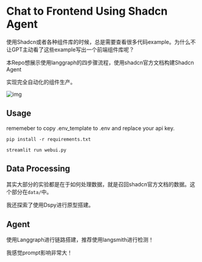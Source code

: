 # Chat to Frontend Using Shadcn Agent

使用Shadcn或者各种组件库的时候，总是需要查看很多代码example。为什么不让GPT主动看了这些example写出一个前端组件库呢？

本Repo想展示使用langgraph的四步骤流程，使用shadcn官方文档构建Shadcn Agent

实现完全自动化的组件生产。

![img](images/example.png)

## Usage

rememeber to copy .env_template to .env and replace your api key.

`pip install -r requirements.txt`

`streamlit run webui.py`

## Data Processing

其实大部分的实验都是在于如何处理数据，就是召回shadcn官方文档的数据。这个部分在`data/`中。

我还探索了使用Dspy进行原型搭建。

## Agent

使用Langgraph进行链路搭建，推荐使用langsmith进行检测！

我感觉prompt影响非常大！